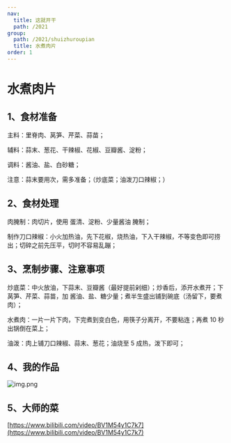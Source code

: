 ```yaml
---
nav:
  title: 这就开干
  path: /2021
group:
  path: /2021/shuizhuroupian
  title: 水煮肉片
order: 1
---
```


# 水煮肉片

## 1、食材准备

主料：里脊肉、莴笋、芹菜、蒜苗；

辅料：蒜末、葱花、干辣椒、花椒、豆瓣酱、淀粉；

调料：酱油、盐、白砂糖；

注意：蒜末要用次，需多准备；（炒底菜；油泼刀口辣椒；）

## 2、食材处理

肉腌制：肉切片，使用 蛋清、淀粉、少量酱油 腌制；

制作刀口辣椒：小火加热油，先下花椒，烧热油，下入干辣椒，不等变色即可捞出；切碎之前先压平，切时不容易乱蹦；

## 3、烹制步骤、注意事项

炒底菜：中火放油，下蒜末、豆瓣酱（最好提前剁细）；炒香后，添开水煮开；下莴笋、芹菜、蒜苗，加 酱油、盐、糖少量；煮半生盛出铺到碗底（汤留下，要煮肉）；

水煮肉：一片一片下肉，下完煮到变白色，用筷子分离开，不要粘连；再煮 10 秒出锅倒在菜上；

油泼：肉上铺刀口辣椒、蒜末、葱花；油烧至 5 成热，泼下即可；

## 4、我的作品

![img.png](https://img.alicdn.com/imgextra/i3/O1CN012n3HAV1H6lT2AvBuV_!!6000000000709-0-tps-4032-3024.jpg)

## 5、大师的菜

[https://www.bilibili.com/video/BV1M54y1C7k7](https://www.bilibili.com/video/BV1M54y1C7k7)
